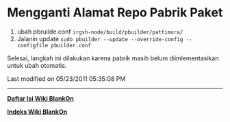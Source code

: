 # Mengganti Alamat Repo Pabrik Paket
   1. ubah pbruilde.conf
 `irgsh-node/build/pbuilder/pattimura/`
   1. Jalanin update
`sudo pbuilder --update --override-config --configfile pbuilder.conf`

Selesai, langkah ini dilakukan karena pabrik masih belum diimlementasikan untuk ubah otomatis.

Last modified on 05/23/2011 05:35:08 PM
 
---
[**Daftar Isi Wiki BlankOn**](/wiki/DaftarIsi/index.html)
 
[**Indeks Wiki BlankOn**](/wiki/Indeks.html)
